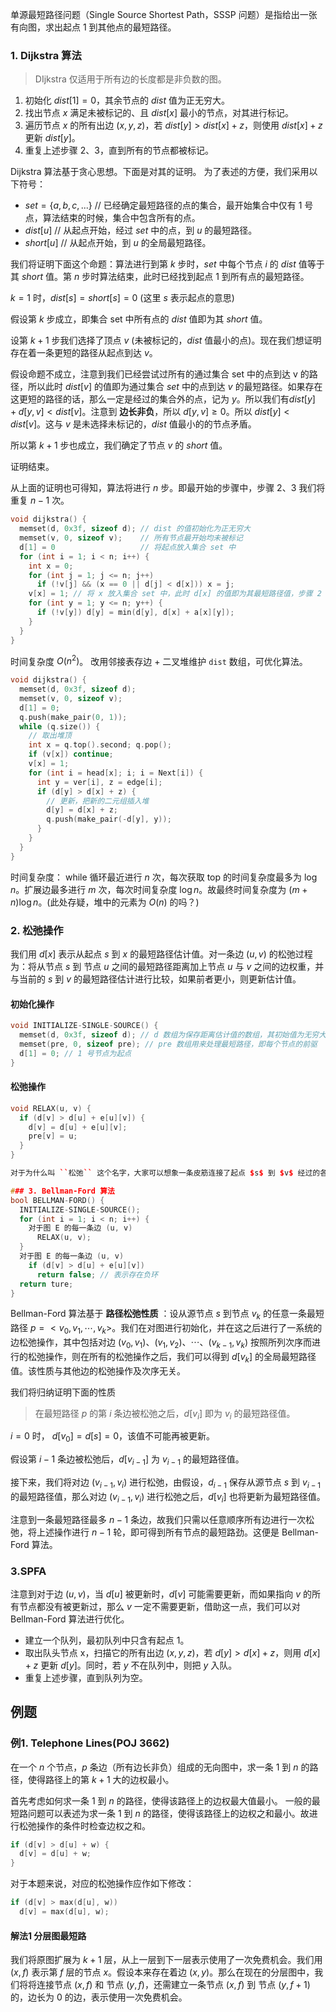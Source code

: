 单源最短路径问题（Single Source Shortest Path，SSSP 问题）是指给出一张有向图，求出起点 $1$ 到其他点的最短路径。
### 1. Dijkstra 算法
>DIjkstra 仅适用于所有边的长度都是非负数的图。
1. 初始化 $dist[1] = 0$，其余节点的 $dist$ 值为正无穷大。
2. 找出节点 $x$ 满足未被标记的、且 $dist[x]$ 最小的节点，对其进行标记。
3. 遍历节点 $x$ 的所有出边 $(x, y, z)$，若 $dist[y] > dist[x] + z$，则使用 $dist[x] + z$ 更新 $dist[y]$。
4. 重复上述步骤 $2、3$，直到所有的节点都被标记。

Dijkstra 算法基于贪心思想。下面是对其的证明。
为了表述的方便，我们采用以下符号：
* $set=\{a, b, c, ...\}$ // 已经确定最短路径的点的集合，最开始集合中仅有 $1$ 号点，算法结束的时候，集合中包含所有的点。
* $dist[u]$ // 从起点开始，经过 $set$ 中的点，到 $u$ 的最短路径。
* $short[u]$ // 从起点开始，到 $u$ 的全局最短路径。

我们将证明下面这个命题：算法进行到第 $k$ 步时，$set$ 中每个节点 $i$ 的 $dist$ 值等于其 $short$ 值。第 $n$ 步时算法结束，此时已经找到起点 $1$ 到所有点的最短路径。

$k = 1$ 时，$dist[s] = short[s] = 0$  (这里 $s$ 表示起点的意思)

假设第 $k$ 步成立，即集合 set 中所有点的 $dist$ 值即为其 $short$ 值。

设第 $k + 1$ 步我们选择了顶点 $v$ (未被标记的，$dist$ 值最小的点)。现在我们想证明存在着一条更短的路径从起点到达 $v$。

假设命题不成立，注意到我们已经尝试过所有的通过集合 set 中的点到达 v 的路径，所以此时 $dist[v]$ 的值即为通过集合 $set$ 中的点到达 $v$ 的最短路径。如果存在这更短的路径的话，那么一定是经过的集合外的点，记为 $y$。所以我们有$dist[y] + d[y, v] < dist[v]$。注意到 **边长非负**，所以 $d[y, v] \ge 0$。所以 $dist[y] < dist[v]$。这与 $v$ 是未选择未标记的，$dist$ 值最小的的节点矛盾。

所以第 $k + 1$ 步也成立，我们确定了节点 $v$ 的 $short$ 值。

证明结束。

从上面的证明也可得知，算法将进行 $n$ 步。即最开始的步骤中，步骤 $2、3$ 我们将重复 $n - 1$ 次。
```c++
void dijkstra() {
  memset(d, 0x3f, sizeof d); // dist 的值初始化为正无穷大
  memset(v, 0, sizeof v);    // 所有节点最开始均未被标记
  d[1] = 0                   // 将起点放入集合 set 中
  for (int i = 1; i < n; i++) {
    int x = 0;
    for (int j = 1; j <= n; j++) 
      if (!v[j] && (x == 0 || d[j] < d[x])) x = j;
    v[x] = 1; // 将 x 放入集合 set 中，此时 d[x] 的值即为其最短路径值，步骤 2 结束
    for (int y = 1; y <= n; y++) {
      if (!v[y]) d[y] = min(d[y], d[x] + a[x][y]);
    }
  }
}
```
时间复杂度 $O(n^2)$。
改用邻接表存边 + 二叉堆维护 ``dist`` 数组，可优化算法。
```c++
void dijkstra() {
  memset(d, 0x3f, sizeof d);
  memset(v, 0, sizeof v);
  d[1] = 0;
  q.push(make_pair(0, 1));
  while (q.size()) {
    // 取出堆顶
    int x = q.top().second; q.pop();
    if (v[x]) continue;
    v[x] = 1;
    for (int i = head[x]; i; i = Next[i]) {
      int y = ver[i], z = edge[i];
      if (d[y] > d[x] + z) {
        // 更新，把新的二元组插入堆
        d[y] = d[x] + z;
        q.push(make_pair(-d[y], y));
      }
    }
  }
}
``` 
时间复杂度：
while 循环最近进行 $n$ 次，每次获取 top 的时间复杂度最多为 $\log n$。扩展边最多进行 $m$ 次，每次时间复杂度 $\log n$。故最终时间复杂度为 $(m + n)\log n$。(此处存疑，堆中的元素为 $O(n)$ 的吗？)

### 2. 松弛操作
我们用 $d[x]$ 表示从起点 $s$ 到 $x$ 的最短路径估计值。对一条边 $(u, v)$ 的松弛过程为：将从节点 $s$ 到 节点 $u$ 之间的最短路径距离加上节点 $u$ 与 $v$ 之间的边权重，并与当前的 $s$ 到 $v$ 的最短路径估计进行比较，如果前者更小，则更新估计值。
#### 初始化操作
```c++
void INITIALIZE-SINGLE-SOURCE() {
  memset(d, 0x3f, sizeof d); // d 数组为保存距离估计值的数组，其初始值为无穷大，最终值为全局最短路值
  memset(pre, 0, sizeof pre); // pre 数组用来处理最短路径，即每个节点的前驱
  d[1] = 0; // 1 号节点为起点
}
```

#### 松弛操作
```c++
void RELAX(u, v) {
  if (d[v] > d[u] + e[u][v]) {
    d[v] = d[u] + e[u][v];
    pre[v] = u;
  }
} 

对于为什么叫 ``松弛`` 这个名字，大家可以想象一条皮筋连接了起点 $s$ 到 $v$ 经过的各个节点。当我们进行了上述操作以后，皮筋相对来说可能变得更松弛一些。

### 3. Bellman-Ford 算法
bool BELLMAN-FORD() {
  INITIALIZE-SINGLE-SOURCE();
  for (int i = 1; i < n; i++) {
    对于图 E 的每一条边 (u, v)
      RELAX(u, v);
  }
  对于图 E 的每一条边 (u, v)
    if (d[v] > d[u] + e[u][v]) 
      return false; // 表示存在负环
  return ture;
}
```
Bellman-Ford 算法基于 **路径松弛性质** ：设从源节点 $s$ 到节点 $v_k$ 的任意一条最短路径 $p=<v_0, v_1, \cdots, v_k>$。我们在对图进行初始化，并在这之后进行了一系统的边松弛操作，其中包括对边 $(v_0, v_1)$、$(v_1, v_2)$、$\cdots$、$(v_{k-1}, v_k)$ 按照所列次序而进行的松弛操作，则在所有的松弛操作之后，我们可以得到 $d[v_k]$ 的全局最短路径值。该性质与其他边的松弛操作及次序无关。

我们将归纳证明下面的性质
>在最短路径 $p$ 的第 $i$ 条边被松弛之后，$d[v_i]$ 即为 $v_i$ 的最短路径值。

$i = 0$ 时， $d[v_0] = d[s] = 0$，该值不可能再被更新。

假设第 $i-1$ 条边被松弛后，$d[v_{i - 1}]$ 为 $v_{i - 1}$ 的最短路径值。

接下来，我们将对边 $(v_{i - 1}, v_i)$ 进行松弛，由假设，$d_{i - 1}$ 保存从源节点 $s$ 到 $v_{i - 1}$ 的最短路径值，那么对边 $(v_{i - 1}, v_i)$ 进行松弛之后，$d[v_i]$ 也将更新为最短路径值。

注意到一条最短路径最多 $n - 1$ 条边，故我们只需以任意顺序所有边进行一次松弛，将上述操作进行 $n - 1$ 轮，即可得到所有节点的最短路劲。这便是 Bellman-Ford 算法。

### 3.SPFA
注意到对于边 $(u, v)$，当 $d[u]$ 被更新时，$d[v]$ 可能需要更新，而如果指向 $v$ 的所有节点都没有被更新过，那么 $v$ 一定不需要更新，借助这一点，我们可以对 Bellman-Ford 算法进行优化。

* 建立一个队列，最初队列中只含有起点 $1$。
* 取出队头节点 x，扫描它的所有出边 $(x, y, z)$，若 $d[y]> d[x] + z$，则用 $d[x] + z$ 更新 $d[y]$。同时，若 $y$ 不在队列中，则把 $y$ 入队。
* 重复上述步骤，直到队列为空。 

## 例题
### 例1. Telephone Lines(POJ 3662)
在一个 $n$ 个节点，$p$ 条边（所有边长非负）组成的无向图中，求一条 $1$ 到 $n$ 的路径，使得路径上的第 $k + 1$ 大的边权最小。
 
首先考虑如何求一条 $1$ 到 $n$ 的路径，使得该路径上的边权最大值最小。
一般的最短路问题可以表述为求一条 $1$ 到 $n$ 的路径，使得该路径上的边权之和最小。故进行松弛操作的条件时检查边权之和。
```c++
if (d[v] > d[u] + w) {
  d[v] = d[u] + w;
}
```
对于本题来说，对应的松弛操作应作如下修改：
```c++
if (d[v] > max(d[u], w)) 
  d[v] = max(d[u], w);
```

#### 解法1 分层图最短路
我们将原图扩展为 $k + 1$ 层，从上一层到下一层表示使用了一次免费机会。我们用 $(x, f)$ 表示第 $f$ 层的节点 $x$。假设本来存在着边 $(x, y)$。那么在现在的分层图中，我们将将连接节点 $(x, f)$ 和 节点 $(y, f)$，还需建立一条节点 $(x, f)$ 到 节点 $(y, f+1)$ 的，边长为 $0$ 的边，表示使用一次免费机会。

